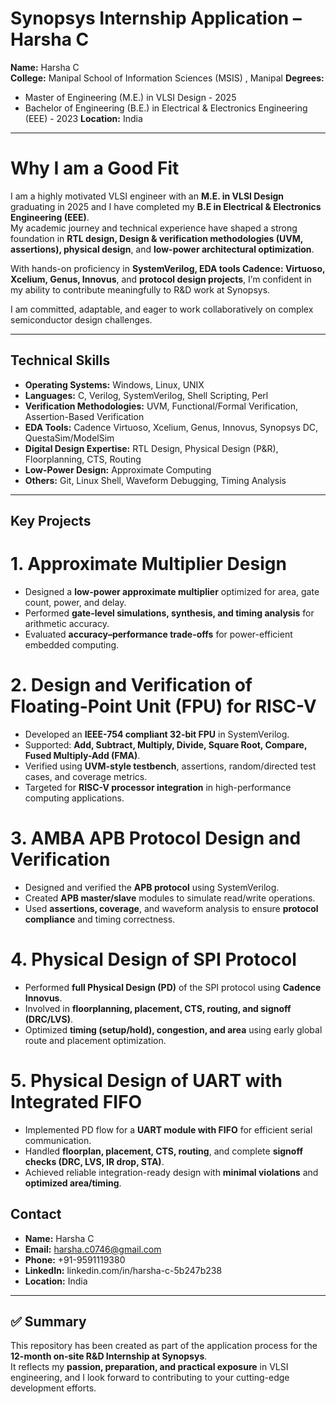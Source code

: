 # Synopsys Internship Application – Harsha C

**Name:** Harsha C  
**College:** Manipal School of Information Sciences (MSIS) , Manipal
**Degrees:**  
  - Master of Engineering (M.E.) in VLSI Design  - 2025
  - Bachelor of Engineering (B.E.) in Electrical & Electronics Engineering (EEE) - 2023
**Location:** India 

---------------------------------------------------------------------------------------------------------------------------------------------------------------------------------------------------------------------
# Why I am a Good Fit
I am a highly motivated VLSI engineer with an **M.E. in VLSI Design** graduating in 2025 and I have completed my **B.E in Electrical & Electronics Engineering (EEE)**.  
My academic journey and technical experience have shaped a strong foundation in **RTL design, Design & verification methodologies (UVM, assertions), physical design**, and **low-power architectural optimization**.

With hands-on proficiency in **SystemVerilog, EDA tools Cadence: Virtuoso, Xcelium, Genus, Innovus**, and **protocol design projects**, I’m confident in my ability to contribute meaningfully to R&D work at Synopsys.

I am committed, adaptable, and eager to work collaboratively on complex semiconductor design challenges.

---------------------------------------------------------------------------------------------------------------------------------------------------------------------------------------------------------------------

## Technical Skills

- **Operating Systems:** Windows, Linux, UNIX  
- **Languages:** C, Verilog, SystemVerilog, Shell Scripting, Perl  
- **Verification Methodologies:** UVM, Functional/Formal Verification, Assertion-Based Verification  
- **EDA Tools:** Cadence Virtuoso, Xcelium, Genus, Innovus, Synopsys DC, QuestaSim/ModelSim  
- **Digital Design Expertise:** RTL Design, Physical Design (P&R), Floorplanning, CTS, Routing  
- **Low-Power Design:** Approximate Computing  
- **Others:** Git, Linux Shell, Waveform Debugging, Timing Analysis

---------------------------------------------------------------------------------------------------------------------------------------------------------------------------------------------------------------------

## Key Projects

# 1. **Approximate Multiplier Design**
- Designed a **low-power approximate multiplier** optimized for area, gate count, power, and delay.
- Performed **gate-level simulations, synthesis, and timing analysis** for arithmetic accuracy.
- Evaluated **accuracy–performance trade-offs** for power-efficient embedded computing.


# 2. **Design and Verification of Floating-Point Unit (FPU) for RISC-V**
- Developed an **IEEE-754 compliant 32-bit FPU** in SystemVerilog.
- Supported: **Add, Subtract, Multiply, Divide, Square Root, Compare, Fused Multiply-Add (FMA)**.
- Verified using **UVM-style testbench**, assertions, random/directed test cases, and coverage metrics.
- Targeted for **RISC-V processor integration** in high-performance computing applications.


# 3. **AMBA APB Protocol Design and Verification**
- Designed and verified the **APB protocol** using SystemVerilog.
- Created **APB master/slave** modules to simulate read/write operations.
- Used **assertions, coverage**, and waveform analysis to ensure **protocol compliance** and timing correctness.


# 4. **Physical Design of SPI Protocol**
- Performed **full Physical Design (PD)** of the SPI protocol using **Cadence Innovus**.
- Involved in **floorplanning, placement, CTS, routing, and signoff (DRC/LVS)**.
- Optimized **timing (setup/hold), congestion, and area** using early global route and placement optimization.

# 5. **Physical Design of UART with Integrated FIFO**
- Implemented PD flow for a **UART module with FIFO** for efficient serial communication.
- Handled **floorplan, placement, CTS, routing**, and complete **signoff checks (DRC, LVS, IR drop, STA)**.
- Achieved reliable integration-ready design with **minimal violations** and **optimized area/timing**.

## Contact

- **Name:** Harsha C  
- **Email:** harsha.c0746@gmail.com  
- **Phone:** +91-9591119380  
- **LinkedIn:** linkedin.com/in/harsha-c-5b247b238
- **Location:** India  

---

## ✅ Summary
This repository has been created as part of the application process for the **12-month on-site R&D Internship at Synopsys**.  
It reflects my **passion, preparation, and practical exposure** in VLSI engineering, and I look forward to contributing to your cutting-edge development efforts.
